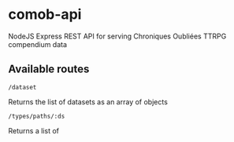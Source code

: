 # comob-api
NodeJS Express REST API for serving Chroniques Oubliées TTRPG compendium data

## Available routes

    /dataset

Returns the list of datasets as an array of objects

    /types/paths/:ds
    
Returns a list of 


<!--stackedit_data:
eyJoaXN0b3J5IjpbLTEwODgzNDY4ODAsMTM4OTMyNDE3OCwyMj
QyNjkxMDhdfQ==
-->